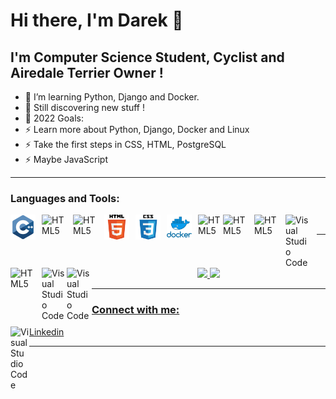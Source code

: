 # Hi there, I'm Darek 👋 

## I'm Computer Science Student, Cyclist and Airedale Terrier Owner !
<div>
  <ul>
    <li> 🌱 I’m learning Python, Django and Docker.</li>
    <li> 👯 Still discovering new stuff !</li>
    <li> 🥅 2022 Goals:</li> 
    <li> ⚡ Learn more about Python, Django, Docker and Linux</li>
    <li> ⚡ Take the first steps in CSS, HTML, PostgreSQL</li>
    <li> ⚡ Maybe JavaScript</li>
  </ul>
</div>

---

### Languages and Tools:
<div style="display: inline_block">
  <img align="left" alt="HTML5" width="40px" src="https://raw.githubusercontent.com/github/explore/180320cffc25f4ed1bbdfd33d4db3a66eeeeb358/topics/cpp/cpp.png" style="padding-right:10px;" />
  <img align="left" alt="HTML5" width="40px" src="https://upload.wikimedia.org/wikipedia/commons/thumb/c/c3/Python-logo-notext.svg/2048px-Python-logo-notext.svg.png" style="padding-right:10px;" />
  <img align="left" alt="HTML5" width="40px" src="https://seeklogo.com/images/D/django-logo-4C5ECF7036-seeklogo.com.png" style="padding-right:10px;" />
  <img align="left" alt="HTML5" width="40px" src="https://raw.githubusercontent.com/github/explore/80688e429a7d4ef2fca1e82350fe8e3517d3494d/topics/html/html.png" style="padding-right:10px;" />
  <img align="left" alt="HTML5" width="40px" src="https://raw.githubusercontent.com/github/explore/80688e429a7d4ef2fca1e82350fe8e3517d3494d/topics/css/css.png" style="padding-right:10px;" />
  <img align="left" alt="HTML5" width="40px" src="https://raw.githubusercontent.com/github/explore/80688e429a7d4ef2fca1e82350fe8e3517d3494d/topics/docker/docker.png" style="padding-right:10px;" />
  <img align="left" alt="HTML5" width="40px" src="https://play-lh.googleusercontent.com/hvK9JjjMrQ-MSP98UVqmwpgojkc89P5tYvLUbvbnAqORVx3o7mUhk_NNdSD4S9_F8pw" />
  <img align="left" alt="HTML5" width="40px" src="https://git-scm.com/images/logos/downloads/Git-Icon-1788C.png" style="padding-right:10px;" />
  <img align="left" alt="HTML5" width="40px" src="https://upload.wikimedia.org/wikipedia/commons/thumb/b/b5/Former_Ubuntu_logo.svg/2048px-Former_Ubuntu_logo.svg.png" style="padding-right:10px;" />
  <img align="left" alt="Visual Studio Code" width="40px" src="https://cdn.jsdelivr.net/gh/devicons/devicon/icons/vscode/vscode-original.svg" style="padding-right:10px;" />
  <img align="left" alt="HTML5" width="40px" src="https://upload.wikimedia.org/wikipedia/commons/thumb/5/59/Visual_Studio_Icon_2019.svg/512px-Visual_Studio_Icon_2019.svg.png" style="padding-right:10px;" />
  <img align="left" alt="Visual Studio Code" width="40px" src="https://upload.wikimedia.org/wikipedia/commons/thumb/1/1d/PyCharm_Icon.svg/150px-PyCharm_Icon.svg.png" />
  <img align="left" alt="Visual Studio Code" width="40px" src="https://upload.wikimedia.org/wikipedia/commons/thumb/b/b5/DBeaver_logo.svg/256px-DBeaver_logo.svg.png?20210313151619" />
</div><br>

---

<div align="center">
  <a href="https://github.com/Darek-Ryszka">
  <img height="180em" src="https://github-readme-stats.vercel.app/api?username=Darek-Ryszka&show_icons=true&theme=gruvbox&include_all_commits=true&count_private=true"/>
  <img height="180em" src="https://github-readme-stats.vercel.app/api/top-langs/?username=Darek-Ryszka&layout=compact&langs_count=10&theme=gruvbox"/>
</div>

---

### Connect with me:
<div>
  <img align="left" alt="Visual Studio Code" width="30px" src="https://play-lh.googleusercontent.com/kMofEFLjobZy_bCuaiDogzBcUT-dz3BBbOrIEjJ-hqOabjK8ieuevGe6wlTD15QzOqw=s180-rw" />
  <a href="https://www.linkedin.com/in/dariusz-ryszka-36a631227/">Linkedin</a>
</div>

---

